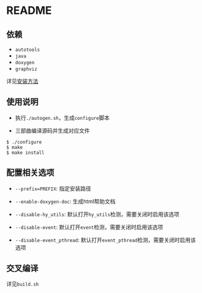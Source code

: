 # README

## 依赖

* `autotools`
* `java`
* `doxygen`
* `graphviz`

详见[安装方法](https://github.com/gnsyxiang/autotools_demo_lib/blob/main/README.md)


## 使用说明

* 执行`./autogen.sh`，生成`configure`脚本

* 三部曲编译源码并生成对应文件

```shell
$ ./configure
$ make
$ make install
```

## 配置相关选项

* `--prefix=PREFIX`: 指定安装路径

* `--enable-doxygen-doc`: 生成html帮助文档

* `--disable-hy_utils`: 默认打开`hy_utils`检测，需要关闭时启用该选项

* `--disable-event`: 默认打开`event`检测，需要关闭时启用该选项

* `--disable-event_pthread`: 默认打开`event_pthread`检测，需要关闭时启用该选项

## 交叉编译

详见`build.sh`

